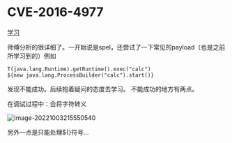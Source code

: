 # CVE-2016-4977

[学习](https://github.com/Firebasky/Java/blob/main/Spring/CVE-2016-4977-spring/CVE-2016-4977.md)

师傅分析的很详细了。一开始说是spel，还尝试了一下常见的payload（也是之前所学习到的）例如

```
T(java.lang.Runtime).getRuntime().exec("calc")
${new java.lang.ProcessBuilder("calc").start()}
```

发现不能成功。后续抱着疑问的态度去学习。
不能成功的地方有两点。

在调试过程中：会将字符转义

![image-20221003215550540](https://cdn.jsdelivr.net/gh/zx-creat/myblog@master/img/202210032155679.png)

另外一点是只能处理${}符号...

